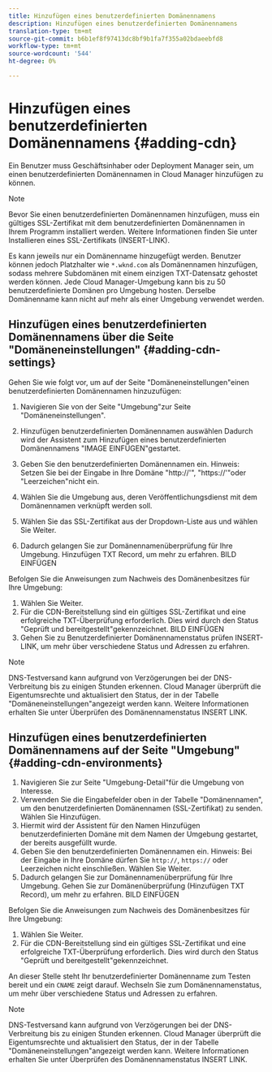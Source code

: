 ```yaml
---
title: Hinzufügen eines benutzerdefinierten Domänennamens
description: Hinzufügen eines benutzerdefinierten Domänennamens
translation-type: tm+mt
source-git-commit: b6b1ef8f97413dc8bf9b1fa7f355a02bdaeebfd8
workflow-type: tm+mt
source-wordcount: '544'
ht-degree: 0%

---
```



# Hinzufügen eines benutzerdefinierten Domänennamens {#adding-cdn}

Ein Benutzer muss Geschäftsinhaber oder Deployment Manager sein, um einen benutzerdefinierten Domänennamen in Cloud Manager hinzufügen zu können.

>[!NOTE]
>Bevor Sie einen benutzerdefinierten Domänennamen hinzufügen, muss ein gültiges SSL-Zertifikat mit dem benutzerdefinierten Domänennamen in Ihrem Programm installiert werden. Weitere Informationen finden Sie unter Installieren eines SSL-Zertifikats (INSERT-LINK).

Es kann jeweils nur ein Domänenname hinzugefügt werden. Benutzer können jedoch Platzhalter wie `*.wknd.com` als Domänennamen hinzufügen, sodass mehrere Subdomänen mit einem einzigen TXT-Datensatz gehostet werden können.
Jede Cloud Manager-Umgebung kann bis zu 50 benutzerdefinierte Domänen pro Umgebung hosten.
Derselbe Domänenname kann nicht auf mehr als einer Umgebung verwendet werden.

## Hinzufügen eines benutzerdefinierten Domänennamens über die Seite &quot;Domäneneinstellungen&quot; {#adding-cdn-settings}

Gehen Sie wie folgt vor, um auf der Seite &quot;Domäneneinstellungen&quot;einen benutzerdefinierten Domänennamen hinzuzufügen:

1. Navigieren Sie von der Seite &quot;Umgebung&quot;zur Seite &quot;Domäneneinstellungen&quot;.

1. Hinzufügen benutzerdefinierten Domänennamen auswählen
Dadurch wird der Assistent zum Hinzufügen eines benutzerdefinierten Domänennamens &quot;IMAGE EINFÜGEN&quot;gestartet.

1. Geben Sie den benutzerdefinierten Domänennamen ein. Hinweis: Setzen Sie bei der Eingabe in Ihre Domäne &quot;http://&#39;&quot;, &quot;https://&#39;&quot;oder &quot;Leerzeichen&quot;nicht ein.

1. Wählen Sie die Umgebung aus, deren Veröffentlichungsdienst mit dem Domänennamen verknüpft werden soll.

1. Wählen Sie das SSL-Zertifikat aus der Dropdown-Liste aus und wählen Sie Weiter.

1. Dadurch gelangen Sie zur Domänennamenüberprüfung für Ihre Umgebung. Hinzufügen TXT Record, um mehr zu erfahren. BILD EINFÜGEN

Befolgen Sie die Anweisungen zum Nachweis des Domänenbesitzes für Ihre Umgebung:

1. Wählen Sie Weiter.
1. Für die CDN-Bereitstellung sind ein gültiges SSL-Zertifikat und eine erfolgreiche TXT-Überprüfung erforderlich. Dies wird durch den Status &quot;Geprüft und bereitgestellt&quot;gekennzeichnet.  BILD EINFÜGEN
1. Gehen Sie zu Benutzerdefinierter Domänennamenstatus prüfen INSERT-LINK, um mehr über verschiedene Status und Adressen zu erfahren.

>[!NOTE]
>DNS-Testversand kann aufgrund von Verzögerungen bei der DNS-Verbreitung bis zu einigen Stunden erkennen. Cloud Manager überprüft die Eigentumsrechte und aktualisiert den Status, der in der Tabelle &quot;Domäneneinstellungen&quot;angezeigt werden kann. Weitere Informationen erhalten Sie unter Überprüfen des Domänennamenstatus INSERT LINK.

## Hinzufügen eines benutzerdefinierten Domänennamens auf der Seite &quot;Umgebung&quot;{#adding-cdn-environments}

1. Navigieren Sie zur Seite &quot;Umgebung-Detail&quot;für die Umgebung von Interesse.
1. Verwenden Sie die Eingabefelder oben in der Tabelle &quot;Domänennamen&quot;, um den benutzerdefinierten Domänennamen (SSL-Zertifikat) zu senden. Wählen Sie Hinzufügen.
1. Hiermit wird der Assistent für den Namen Hinzufügen benutzerdefinierten Domäne mit dem Namen der Umgebung gestartet, der bereits ausgefüllt wurde.
1. Geben Sie den benutzerdefinierten Domänennamen ein. Hinweis: Bei der Eingabe in Ihre Domäne dürfen Sie `http://`, `https://` oder Leerzeichen nicht einschließen. Wählen Sie Weiter.
1. Dadurch gelangen Sie zur Domänennamenüberprüfung für Ihre Umgebung. Gehen Sie zur Domänenüberprüfung (Hinzufügen TXT Record), um mehr zu erfahren. BILD EINFÜGEN

Befolgen Sie die Anweisungen zum Nachweis des Domänenbesitzes für Ihre Umgebung:

1. Wählen Sie Weiter.
1. Für die CDN-Bereitstellung sind ein gültiges SSL-Zertifikat und eine erfolgreiche TXT-Überprüfung erforderlich. Dies wird durch den Status &quot;Geprüft und bereitgestellt&quot;gekennzeichnet.

An dieser Stelle steht Ihr benutzerdefinierter Domänenname zum Testen bereit und ein `CNAME` zeigt darauf. Wechseln Sie zum Domänennamenstatus, um mehr über verschiedene Status und Adressen zu erfahren.

>[!NOTE]
>DNS-Testversand kann aufgrund von Verzögerungen bei der DNS-Verbreitung bis zu einigen Stunden erkennen. Cloud Manager überprüft die Eigentumsrechte und aktualisiert den Status, der in der Tabelle &quot;Domäneneinstellungen&quot;angezeigt werden kann. Weitere Informationen erhalten Sie unter Überprüfen des Domänennamenstatus INSERT LINK.
